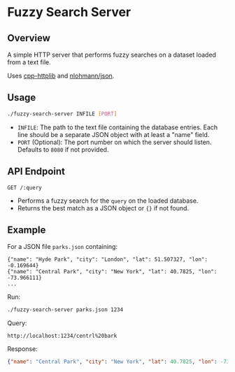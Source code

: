 # Fuzzy Search Server

## Overview

A simple HTTP server that performs fuzzy searches on a dataset loaded from a text file.

Uses [cpp-httplib](https://github.com/yhirose/cpp-httplib) and [nlohmann/json](https://github.com/nlohmann/json).

## Usage

```bash
./fuzzy-search-server INFILE [PORT]
```

- `INFILE`: The path to the text file containing the database entries. Each line should be a separate JSON object with at least a "name" field.
- `PORT` (Optional): The port number on which the server should listen. Defaults to `8080` if not provided.

## API Endpoint

`GET /:query`

- Performs a fuzzy search for the `query` on the loaded database.
- Returns the best match as a JSON object or `{}` if not found.

## Example

For a JSON file `parks.json` containing:
```
{"name": "Hyde Park", "city": "London", "lat": 51.507327, "lon": -0.169644}
{"name": "Central Park", "city": "New York", "lat": 40.7825, "lon": -73.966111}
...
```

Run:
```bash
./fuzzy-search-server parks.json 1234
```

Query:
```
http://localhost:1234/centrl%20bark
```

Response:
```json
{"name": "Central Park", "city": "New York", "lat": 40.7825, "lon": -73.966111}
```
